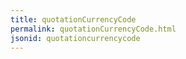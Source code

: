 ```yaml
---
title: quotationCurrencyCode
permalink: quotationCurrencyCode.html
jsonid: quotationcurrencycode
---
```

